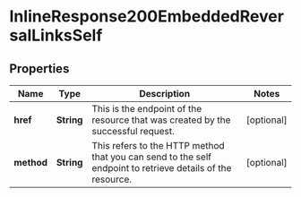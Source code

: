 
# InlineResponse200EmbeddedReversalLinksSelf

## Properties
Name | Type | Description | Notes
------------ | ------------- | ------------- | -------------
**href** | **String** | This is the endpoint of the resource that was created by the successful request.  |  [optional]
**method** | **String** | This refers to the HTTP method that you can send to the self endpoint to retrieve details of the resource.  |  [optional]



